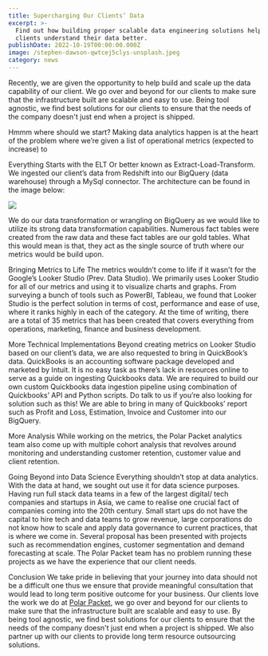```yaml
---
title: Supercharging Our Clients’ Data
excerpt: >-
  Find out how building proper scalable data engineering solutions help our
  clients understand their data better.
publishDate: 2022-10-19T00:00:00.000Z
image: /stephen-dawson-qwtcej5clys-unsplash.jpeg
category: news
---
```


Recently, we are given the opportunity to help build and scale up the data capability of our client. We go over and beyond for our clients to make sure that the infrastructure built are scalable and easy to use. Being tool agnostic, we find best solutions for our clients to ensure that the needs of the company doesn't just end when a project is shipped.

Hmmm where should we start?
Making data analytics happen is at the heart of the problem where we’re given a list of operational metrics (expected to increase) to

Everything Starts with the ELT
Or better known as Extract-Load-Transform. We ingested our client’s data from Redshift into our BigQuery (data warehouse) through a MySql connector.
The architecture can be found in the image below:

![](/db-connection-2x.png)

We do our data transformation or wrangling on BigQuery as we would like to utilize its strong data transformation capabilities. Numerous fact tables were created from the raw data and these fact tables are our gold tables. What this would mean is that, they act as the single source of truth where our metrics would be build upon.

Bringing Metrics to Life
The metrics wouldn’t come to life if it wasn't for the Google’s Looker Studio (Prev. Data Studio). We primarily uses Looker Studio for all of our metrics and using it to visualize charts and graphs. From surveying a bunch of tools such as PowerBI, Tableau, we found that Looker Studio is the perfect solution in terms of cost, performance and ease of use, where it ranks highly in each of the category.
At the time of writing, there are a total of 35 metrics that has been created that covers everything from operations, marketing, finance and business development.

More Technical Implementations
Beyond creating metrics on Looker Studio based on our client’s data, we are also requested to bring in QuickBook’s data. QuickBooks is an accounting software package developed and marketed by Intuit.
It is no easy task as there’s lack in resources online to serve as a guide on ingesting Quickbooks data. We are required to build our own custom Quickbooks data ingestion pipeline using combination of Quickbooks’ API and Python scripts. Do talk to us if you’re also looking for solution such as this!
We are able to bring in many of Quickbooks’ report such as Profit and Loss, Estimation, Invoice and Customer into our BigQuery.

More Analysis
While working on the metrics, the Polar Packet analytics team also come up with multiple cohort analysis that revolves around monitoring and understanding customer retention, customer value and client retention.

Going Beyond into Data Science
Everything shouldn’t stop at data analytics. With the data at hand, we sought out use it for data science purposes. Having run full stack data teams in a few of the largest digital/ tech companies and startups in Asia, we came to realise one crucial fact of companies coming into the 20th century. Small start ups do not have the capital to hire tech and data teams to grow revenue, large corporations do not know how to scale and apply data governance to current practices, that is where we come in.
Several proposal has been presented with projects such as recommendation engines, customer segmentation and demand forecasting at scale. The Polar Packet team has no problem running these projects as we have the experience that our client needs.

Conclusion
We take pride in believing that your journey into data should not be a difficult one thus we ensure that provide meaningful consultation that would lead to long term positive outcome for your business. Our clients love the work we do at [Polar Packet](https://polarpacket.com), we go over and beyond for our clients to make sure that the infrastructure built are scalable and easy to use. By being tool agnostic, we find best solutions for our clients to ensure that the needs of the company doesn't just end when a project is shipped. We also partner up with our clients to provide long term resource outsourcing solutions.
